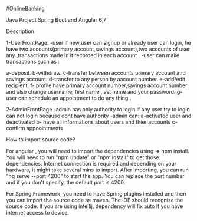 #OnlineBanking

Java Project Spring Boot and Angular 6,7 


Description


1-UserFrontPage:
-user if new user can signup or already user can login, he have two accounts(primary account,savings account),two accounts of user any ,transactions made in it recorded in each account .
-user can make transactions such as :

a-deposit.
b-withdraw.
c-transfer between accounts primary account and savings account.
d-transfer to any person by aacount number. 
e-add/edit recipient.
f- profile have primary account number,savings account number and also change username, first name ,last name and your password.
 g-user can schedule an appointment to do any thing .  
 
 
 
2-AdminFrontPage 
 -admin has only authority to login if any user try to login can not login because dont have  authority
  -admin can:
 a-activated user and deactivated 
 b- have all informations about users and thier accounts
 c-confirm appoointments
             
             
 How to import source code?

For angular , you will need to import the dependencies using => npm install. You will need to run "npm update" or "npm install" to get those dependencies. Internet connection is required and depending on your hardware, it might take several mins to import. After importing, you can run "ng serve --port 4200" to start the app. You can replace the port number and if you don't specify, the default port is 4200.


For Spring Framework, you need to have Spring plugins installed and then you can import the source code as maven. The IDE should recognize the source code. If you are using intellij, dependency will fix auto if you have internet access to device.
